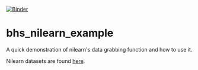 [![Binder](https://mybinder.org/badge_logo.svg)](https://mybinder.org/v2/gh/school-brainhack/bhs_nilearn_example/HEAD?labpath=nilearn_demo.ipynb)

# bhs_nilearn_example
A quick demonstration of nilearn's data grabbing function and how to use it.

Nilearn datasets are found [here](https://nilearn.github.io/modules/reference.html#module-nilearn.datasets).
